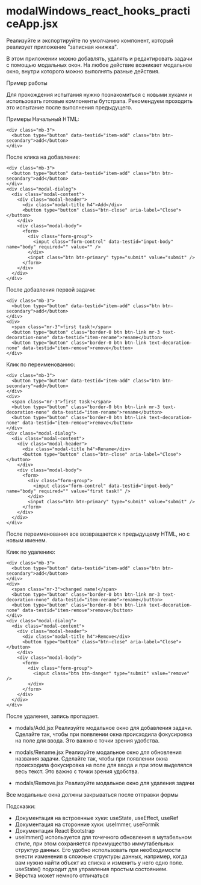 # modalWindows_react_hooks_practiceApp.jsx
Реализуйте и экспортируйте по умолчанию компонент, который реализует приложение "записная книжка".

В этом приложении можно добавлять, удалять и редактировать задачи с помощью модальных окон. На любое действие возникает модальное окно, внутри которого можно выполнять разные действия.

Пример работы

Для прохождения испытания нужно познакомиться с новыми хуками и использовать готовые компоненты бутстрапа. Рекомендуем проходить это испытание после выполнения предыдущего.

Примеры
Начальный HTML:
```
<div class="mb-3">
  <button type="button" data-testid="item-add" class="btn btn-secondary">add</button>
</div>
```
После клика на добавление:
```
<div class="mb-3">
  <button type="button" data-testid="item-add" class="btn btn-secondary">add</button>
</div>
<div class="modal-dialog">
  <div class="modal-content">
    <div class="modal-header">
      <div class="modal-title h4">Add</div>
      <button type="button" class="btn-close" aria-label="Close"></button>
    </div>
    <div class="modal-body">
      <form>
        <div class="form-group">
          <input class="form-control" data-testid="input-body" name="body" required="" value="" />
        </div>
        <input class="btn btn-primary" type="submit" value="submit" />
      </form>
    </div>
  </div>
</div>
```

После добавления первой задачи:
```
<div class="mb-3">
  <button type="button" data-testid="item-add" class="btn btn-secondary">add</button>
</div>
<div>
  <span class="mr-3">first task!</span>
  <button type="button" class="border-0 btn btn-link mr-3 text-decoration-none" data-testid="item-rename">rename</button>
  <button type="button" class="border-0 btn btn-link text-decoration-none" data-testid="item-remove">remove</button>
</div>
```

Клик по переименованию:
```
<div class="mb-3">
  <button type="button" data-testid="item-add" class="btn btn-secondary">add</button>
</div>
<div>
  <span class="mr-3">first task!</span>
  <button type="button" class="border-0 btn btn-link mr-3 text-decoration-none" data-testid="item-rename">rename</button>
  <button type="button" class="border-0 btn btn-link text-decoration-none" data-testid="item-remove">remove</button>
</div>
<div class="modal-dialog">
  <div class="modal-content">
    <div class="modal-header">
      <div class="modal-title h4">Rename</div>
      <button type="button" class="btn-close" aria-label="Close"></button>
    </div>
    <div class="modal-body">
      <form>
        <div class="form-group">
          <input class="form-control" data-testid="input-body" name="body" required="" value="first task!" />
        </div>
        <input class="btn btn-primary" type="submit" value="submit" />
      </form>
    </div>
  </div>
</div>
```

После переименования все возвращается к предыдущему HTML, но с новым именем.

Клик по удалению:
```
<div class="mb-3">
  <button type="button" data-testid="item-add" class="btn btn-secondary">add</button>
</div>
<div>
  <span class="mr-3">changed name!</span>
  <button type="button" class="border-0 btn btn-link mr-3 text-decoration-none" data-testid="item-rename">rename</button>
  <button type="button" class="border-0 btn btn-link text-decoration-none" data-testid="item-remove">remove</button>
</div>
<div class="modal-dialog">
  <div class="modal-content">
    <div class="modal-header">
      <div class="modal-title h4">Remove</div>
      <button type="button" class="btn-close" aria-label="Close"></button>
    </div>
    <div class="modal-body">
      <form>
        <div class="form-group">
          <input class="btn btn-danger" type="submit" value="remove" />
        </div>
      </form>
    </div>
  </div>
</div>
```

После удаления, запись пропадает.

* modals/Add.jsx
Реализуйте модальное окно для добавления задачи. Сделайте так, чтобы при появлении окна происходила фокусировка на поле для ввода. Это важно с точки зрения удобства.

* modals/Rename.jsx
Реализуйте модальное окно для обновления названия задачи. Сделайте так, чтобы при появлении окна происходила фокусировка на поле для ввода и при этом выделялся весь текст. Это важно с точки зрения удобства.

* modals/Remove.jsx
Реализуйте модальное окно для удаления задачи

Все модальные окна должны закрываться после отправки формы

Подсказки:
* Документация на встроенные хуки: useState, useEffect, useRef
* Документация на сторонние хуки: useImmer, useFormik
* Документация React Bootstrap
* useImmer() используется для точечного обновления в мутабельном стиле, при этом сохраняется преимущество иммутабельных структур данных. Его удобно использовать при необходимости внести изменения в сложные структуры данных, например, когда вам нужно найти объект из списка и изменить у него одно поле. useState() подходит для управления простым состоянием.
* Вёрстка может немного отличаться
